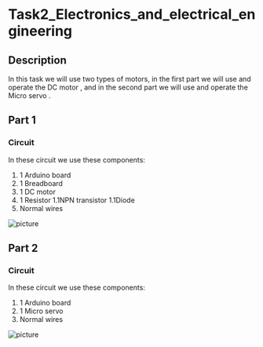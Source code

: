 # Task2_Electronics_and_electrical_engineering
## **Description**

In this task we will use two types of motors, in the first part we will use and operate the DC motor , and in the second part we will use and operate the Micro servo .

## Part 1
### **Circuit**

In these circuit we use these components:
1. 1 Arduino board
1. 1 Breadboard 
1. 1 DC motor
1. 1 Resistor
1.1NPN transistor 
1.1Diode
1. Normal wires

![picture](Task1_IoT_CIRCUIT.png)

## Part 2
### **Circuit**

In these circuit we use these components:
1. 1 Arduino board
1. 1 Micro servo 
1. Normal wires

![picture](Task2_Electronics_Engineering_CIRCUIT.png)
